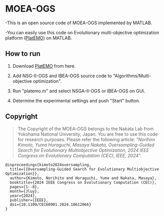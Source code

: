 # MOEA-OGS

-This is an open source code of MOEA-OGS implemented by MATLAB.

-You can easily use this code on Evolutionary multi-objective optimization platform ([PlatEMO](https://github.com/BIMK/PlatEMO)) on MATLAB.

## How to run

  1. Download [PlatEMO](https://github.com/BIMK/PlatEMO/releases) from here.

  2. Add NSG-II-OGS and IBEA-OGS source code to "Algorithms/Multi-objective optimization".

  3. Run "platemo.m" and select NSGA-II-OGS or IBEA-OGS on GUI.

  4. Determine the experimental settings and push "Start" button.

## Copyright
> The Copyright of the MOEA-OGS belongs to the Nakata Lab from Yokohama National University, Japan. You are free to use this code for research purposes. Please refer the following article: _"Norihiro Kimoto, Yuma Horaguchi, Masaya Nakata, Oversampling-Guided Search for Evolutionary Multiobjective Optimization, 2024 IEEE Congress on Evolutionary Computation (CEC), IEEE, 2024"._

```
@inproceedings{kimoto2024oversampling,
  title={{Oversampling-Guided Search for Evolutionary Multiobjective Optimization}},
  author={Kimoto, Norihito and Horaguchi, Yuma and Nakata, Masaya},
  booktitle={2024 IEEE Congress on Evolutionary Computation (CEC)},
  pages={1--8},
  month={Jluy},
  year={2024},
  publisher={IEEE},
  doi={10.1109/CEC60901.2024.10612066}
}
```

